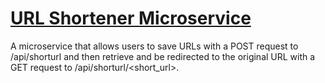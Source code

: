 # [URL Shortener Microservice](https://www.freecodecamp.org/learn/apis-and-microservices/apis-and-microservices-projects/url-shortener-microservice)

A microservice that allows users to save URLs with a POST request to /api/shorturl and then retrieve and be redirected to the original URL with a GET request to /api/shorturl/<short_url>.
